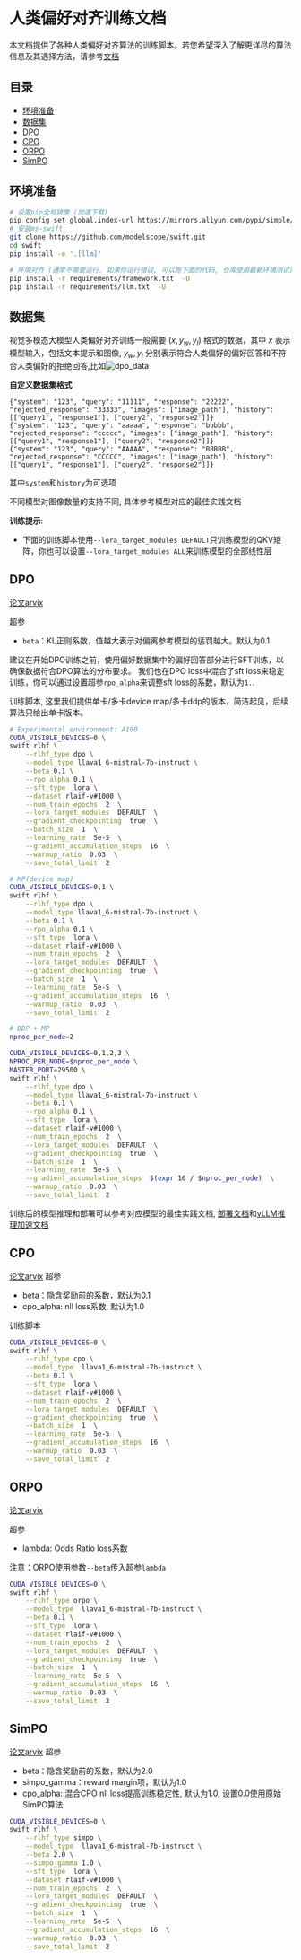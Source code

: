 # 人类偏好对齐训练文档

本文档提供了各种人类偏好对齐算法的训练脚本。若您希望深入了解更详尽的算法信息及其选择方法，请参考[文档](https://github.com/modelscope/modelscope-classroom/blob/main/LLM-tutorial/M.%E4%BA%BA%E7%B1%BB%E5%81%8F%E5%A5%BD%E5%AF%B9%E9%BD%90%E8%AE%AD%E7%BB%83.md)

## 目录
- [环境准备](#环境准备)
- [数据集](#数据集)
- [DPO](#dpo)
- [CPO](#cpo)
- [ORPO](#orpo)
- [SimPO](#simpo)

## 环境准备
```bash
# 设置pip全局镜像 (加速下载)
pip config set global.index-url https://mirrors.aliyun.com/pypi/simple/
# 安装ms-swift
git clone https://github.com/modelscope/swift.git
cd swift
pip install -e '.[llm]'

# 环境对齐 (通常不需要运行. 如果你运行错误, 可以跑下面的代码, 仓库使用最新环境测试)
pip install -r requirements/framework.txt  -U
pip install -r requirements/llm.txt  -U
```


## 数据集

视觉多模态大模型人类偏好对齐训练一般需要 $(x,y_w,y_l)$ 格式的数据，其中 $x$ 表示模型输入，包括文本提示和图像, $y_w,y_l$ 分别表示符合人类偏好的偏好回答和不符合人类偏好的拒绝回答,比如![dpo_data](../../resources/vdpo_data.png)

**自定义数据集格式**
```jsonl
{"system": "123", "query": "11111", "response": "22222", "rejected_response": "33333", "images": ["image_path"], "history": [["query1", "response1"], ["query2", "response2"]]}
{"system": "123", "query": "aaaaa", "response": "bbbbb", "rejected_response": "ccccc", "images": ["image_path"], "history": [["query1", "response1"], ["query2", "response2"]]}
{"system": "123", "query": "AAAAA", "response": "BBBBB", "rejected_response": "CCCCC", "images": ["image_path"], "history": [["query1", "response1"], ["query2", "response2"]]}
```

其中`system`和`history`为可选项

不同模型对图像数量的支持不同, 具体参考模型对应的最佳实践文档

**训练提示**:
- 下面的训练脚本使用`--lora_target_modules DEFAULT`只训练模型的QKV矩阵，你也可以设置`--lora_target_modules ALL`来训练模型的全部线性层

## DPO
[论文arvix](https://arxiv.org/abs/2305.18290)

超参
- `beta`：KL正则系数，值越大表示对偏离参考模型的惩罚越大。默认为0.1

建议在开始DPO训练之前，使用偏好数据集中的偏好回答部分进行SFT训练，以确保数据符合DPO算法的分布要求。
我们也在DPO loss中混合了sft loss来稳定训练，你可以通过设置超参`rpo_alpha`来调整sft loss的系数，默认为`1.`.

训练脚本, 这里我们提供单卡/多卡device map/多卡ddp的版本，简洁起见，后续算法只给出单卡版本。
```bash
# Experimental environment: A100
CUDA_VISIBLE_DEVICES=0 \
swift rlhf \
    --rlhf_type dpo \
    --model_type llava1_6-mistral-7b-instruct \
    --beta 0.1 \
    --rpo_alpha 0.1 \
    --sft_type  lora \
    --dataset rlaif-v#1000 \
    --num_train_epochs  2  \
    --lora_target_modules  DEFAULT  \
    --gradient_checkpointing  true  \
    --batch_size  1  \
    --learning_rate  5e-5  \
    --gradient_accumulation_steps  16  \
    --warmup_ratio  0.03  \
    --save_total_limit  2

# MP(device map)
CUDA_VISIBLE_DEVICES=0,1 \
swift rlhf \
    --rlhf_type dpo \
    --model_type llava1_6-mistral-7b-instruct \
    --beta 0.1 \
    --rpo_alpha 0.1 \
    --sft_type  lora \
    --dataset rlaif-v#1000 \
    --num_train_epochs  2  \
    --lora_target_modules  DEFAULT  \
    --gradient_checkpointing  true  \
    --batch_size  1  \
    --learning_rate  5e-5  \
    --gradient_accumulation_steps  16  \
    --warmup_ratio  0.03  \
    --save_total_limit  2

# DDP + MP
nproc_per_node=2

CUDA_VISIBLE_DEVICES=0,1,2,3 \
NPROC_PER_NODE=$nproc_per_node \
MASTER_PORT=29500 \
swift rlhf \
    --rlhf_type dpo \
    --model_type llava1_6-mistral-7b-instruct \
    --beta 0.1 \
    --rpo_alpha 0.1 \
    --sft_type  lora \
    --dataset rlaif-v#1000 \
    --num_train_epochs  2  \
    --lora_target_modules  DEFAULT  \
    --gradient_checkpointing  true  \
    --batch_size  1  \
    --learning_rate  5e-5  \
    --gradient_accumulation_steps  $(expr 16 / $nproc_per_node)  \
    --warmup_ratio  0.03  \
    --save_total_limit  2
```

训练后的模型推理和部署可以参考对应模型的最佳实践文档, [部署文档](./MLLM部署文档.md)和[vLLM推理加速文档](./vLLM推理加速文档.md)

## CPO
[论文arvix](https://arxiv.org/abs/2401.08417)
超参
- beta：隐含奖励前的系数，默认为0.1
- cpo_alpha: nll loss系数, 默认为1.0

训练脚本
```bash
CUDA_VISIBLE_DEVICES=0 \
swift rlhf \
    --rlhf_type cpo \
    --model_type  llava1_6-mistral-7b-instruct \
    --beta 0.1 \
    --sft_type  lora \
    --dataset rlaif-v#1000 \
    --num_train_epochs  2  \
    --lora_target_modules  DEFAULT  \
    --gradient_checkpointing  true  \
    --batch_size  1  \
    --learning_rate  5e-5  \
    --gradient_accumulation_steps  16  \
    --warmup_ratio  0.03  \
    --save_total_limit  2
```

## ORPO
[论文arvix](https://arxiv.org/abs/2403.07691)

超参
- lambda: Odds Ratio loss系数

注意：ORPO使用参数`--beta`传入超参`lambda`
```bash
CUDA_VISIBLE_DEVICES=0 \
swift rlhf \
    --rlhf_type orpo \
    --model_type  llava1_6-mistral-7b-instruct \
    --beta 0.1 \
    --sft_type  lora \
    --dataset rlaif-v#1000 \
    --num_train_epochs  2  \
    --lora_target_modules  DEFAULT  \
    --gradient_checkpointing  true  \
    --batch_size  1  \
    --learning_rate  5e-5  \
    --gradient_accumulation_steps  16  \
    --warmup_ratio  0.03  \
    --save_total_limit  2
```


## SimPO
[论文arvix](https://arxiv.org/abs/2405.14734)
超参
- beta：隐含奖励前的系数，默认为2.0
- simpo_gamma：reward margin项，默认为1.0
- cpo_alpha: 混合CPO nll loss提高训练稳定性, 默认为1.0, 设置0.0使用原始SimPO算法

```bash
CUDA_VISIBLE_DEVICES=0 \
swift rlhf \
    --rlhf_type simpo \
    --model_type  llava1_6-mistral-7b-instruct \
    --beta 2.0 \
    --simpo_gamma 1.0 \
    --sft_type  lora \
    --dataset rlaif-v#1000 \
    --num_train_epochs  2  \
    --lora_target_modules  DEFAULT  \
    --gradient_checkpointing  true  \
    --batch_size  1  \
    --learning_rate  5e-5  \
    --gradient_accumulation_steps  16  \
    --warmup_ratio  0.03  \
    --save_total_limit  2
```
